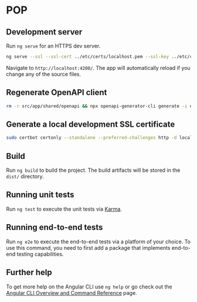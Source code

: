 # POP


## Development server

Run `ng serve` for an HTTPS dev server.
```bash 
ng serve --ssl --ssl-cert ../etc/certs/localhost.pem --ssl-key ../etc/certs/localhost-key.pem 
```
 Navigate to `http://localhost:4200/`. The app will automatically reload if you change any of the source files.

## Regenerate OpenAPI client

```bash
rm -r src/app/shared/openapi && npx openapi-generator-cli generate -i openapi.json -g typescript-angular -o src/app/shared/openapi --additional-properties fileNaming=kebab-case,withInterfaces=true --generate-alias-as-model
```

## Generate a local development SSL certificate 

```bash 
sudo certbot certonly --standalone --preferred-challenges http -d localhost -d localhost
```

## Build

Run `ng build` to build the project. The build artifacts will be stored in the `dist/` directory.

## Running unit tests

Run `ng test` to execute the unit tests via [Karma](https://karma-runner.github.io).

## Running end-to-end tests

Run `ng e2e` to execute the end-to-end tests via a platform of your choice. To use this command, you need to first add a package that implements end-to-end testing capabilities.

## Further help

To get more help on the Angular CLI use `ng help` or go check out the [Angular CLI Overview and Command Reference](https://angular.io/cli) page.
